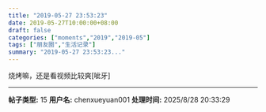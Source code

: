 ```yaml
---
title: "2019-05-27 23:53:23"
date: 2019-05-27T10:00:00+08:00
draft: false
categories: ["moments","2019","2019-05"]
tags: ["朋友圈","生活记录"]
summary: "2019-05-27 23:53:23..."
---
```


烧烤嘛，还是看视频比较爽[呲牙]

---

**帖子类型:** 15
**用户名:** chenxueyuan001
**处理时间:** 2025/8/28 20:33:29